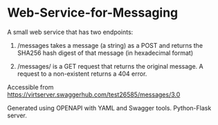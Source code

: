 # Web-Service-for-Messaging

A small web service that has two endpoints:

1. /messages takes a message (a string) as a POST and returns the SHA256 hash digest of that
message (in hexadecimal format)

2. /messages/<hash> is a GET request that returns the original message. A request to a non-existent
<hash> returns a 404 error.
  
Accessible from https://virtserver.swaggerhub.com/test26585/messages/3.0
  
  
  Generated using OPENAPI with YAML and Swagger tools.
  Python-Flask server.

